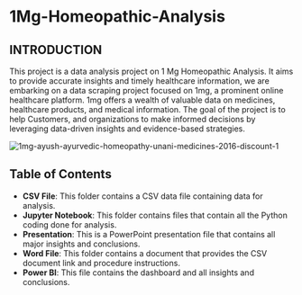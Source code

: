 # 1Mg-Homeopathic-Analysis

## INTRODUCTION
This project is a data analysis project on 1 Mg Homeopathic Analysis. It aims to provide accurate insights  and timely healthcare information, 
we are embarking on a data scraping project focused on 1mg, a prominent online healthcare platform. 1mg offers a wealth of valuable data on medicines, healthcare products, and medical information.
The goal of the project is to help Customers, and organizations to make informed decisions by leveraging data-driven insights and evidence-based strategies.


![1mg-ayush-ayurvedic-homeopathy-unani-medicines-2016-discount-1](https://github.com/Prince-Kumar-98/1Mg-Homeopathic-Analysis/assets/138597778/a2ff78f8-4a9b-4b3e-8fcc-f5dec58f9e53)

## Table of Contents

- **CSV File**: This folder contains a CSV data file containing data for analysis.
- **Jupyter Notebook**: This folder contains files that contain all the Python coding done for analysis.
- **Presentation**: This is a PowerPoint presentation file that contains all major insights and conclusions.
- **Word File**: This folder contains a document that provides the CSV document link and procedure instructions.
- **Power BI**: This file contains the dashboard and all insights and conclusions.
